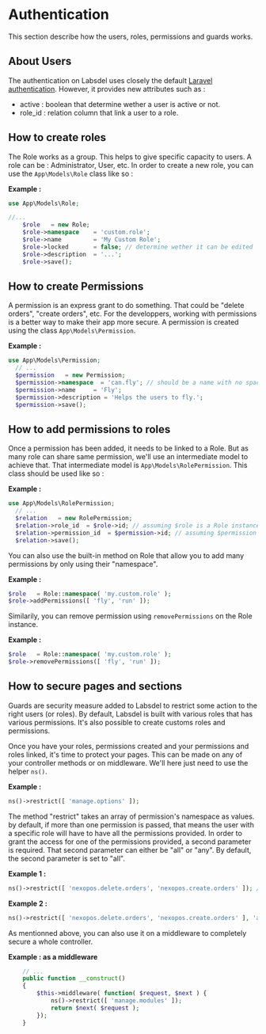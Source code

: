 # Authentication
This section describe how the users, roles, permissions and guards works.

## About Users
The authentication on Labsdel uses closely the default [Laravel authentication](https://laravel.com/docs/7.x/authentication). 
However, it provides new attributes such as :

- active : boolean that determine wether a user is active or not.
- role_id : relation column that link a user to a role.

## How to create roles
The Role works as a group. This helps to give specific capacity to users. A role can be : Administrator, User, etc.
In order to create a new role, you can use the `App\Models\Role` class like so : 

**Example :**
```php
use App\Models\Role;

//...
    $role   = new Role;
    $role->namespace    = 'custom.role';
    $role->name         = 'My Custom Role';
    $role->locked       = false; // determine wether it can be edited
    $role->description  = '...';
    $role->save();
```

## How to create Permissions

A permission is an express grant to do something. That could be "delete orders", "create orders", etc. For the developpers, working with permissions is a 
better way to make their app more secure. A permission is created using the class `App\Models\Permission`.

**Example :**
```php
use App\Models\Permission;
  // ...
  $permission   = new Permission;
  $permission->namespace  = 'can.fly'; // should be a name with no spaces, no special characters. That's just a convention.
  $permission->name     = 'Fly';
  $permission->description = 'Helps the users to fly.';
  $permission->save();
```

## How to add permissions to roles

Once a permission has been added, it needs to be linked to a Role. But as many role can share same permission, we'll use an intermediate model to achieve that.
That intermediate model is `App\Models\RolePermission`. This class should be used like so : 

**Example :**
```php
use App\Models\RolePermission;
  // ...
  $relation   = new RolePermission;
  $relation->role_id  = $role->id; // assuming $role is a Role instance
  $relation->permission_id  = $permission->id; // assuming $permission is a Permission instance
  $relation->save();
```

You can also use the built-in method on Role that allow you to add many permissions by only using their "namespace".

**Example :**
```php
$role   = Role::namespace( 'my.custom.role' );
$role->addPermissions([ 'fly', 'run' ]);
```

Similarily, you can remove permission using `removePermissions` on the Role instance.

**Example :**
```php
$role   = Role::namespace( 'my.custom.role' );
$role->removePermissions([ 'fly', 'run' ]);
```

## How to secure pages and sections

Guards are security measure added to Labsdel to restrict some action to the right users (or roles). 
By default, Labsdel is built with various roles that has various permissions. It's also possible to create customs roles and permissions. 

Once you have your roles, permissions created and your permissions and roles linked, it's time to protect your pages. 
This can be made on any of your controller methods or on middleware. We'll here just need to use the helper `ns()`.

**Example :**
```php
ns()->restrict([ 'manage.options' ]);
```

The method "restrict" takes an array of permission's namespace as values. by default, if more than one permission is passed, that means the user with a specific role
will have to have all the permissions provided. In order to grant the access for one of the permissions provided, a second parameter is required. That second parameter
can either be "all" or "any". By default, the second parameter is set to "all".

**Example 1 :**
```php
ns()->restrict([ 'nexopos.delete.orders', 'nexopos.create.orders' ]); // the role must have both permissions
```

**Example 2 :**
```php
ns()->restrict([ 'nexopos.delete.orders', 'nexopos.create.orders' ], 'any' ); // the role must have at least one permissions
```
As mentionned above, you can also use it on a middleware to completely secure a whole controller.

**Example : as a middleware**
```php
    // ...
    public function __construct()
    {
        $this->middleware( function( $request, $next ) {
            ns()->restrict([ 'manage.modules' ]);
            return $next( $request );
        });
    }
```
